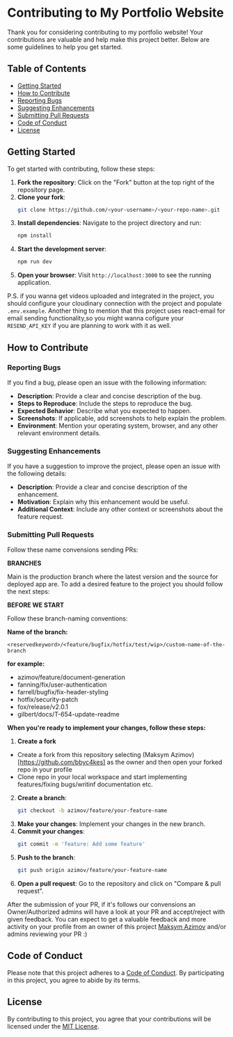 # Contributing to My Portfolio Website

Thank you for considering contributing to my portfolio website! Your contributions are valuable and help make this project better. Below are some guidelines to help you get started.

## Table of Contents

- [Getting Started](#getting-started)
- [How to Contribute](#how-to-contribute)
- [Reporting Bugs](#reporting-bugs)
- [Suggesting Enhancements](#suggesting-enhancements)
- [Submitting Pull Requests](#submitting-pull-requests)
- [Code of Conduct](#code-of-conduct)
- [License](#license)

## Getting Started

To get started with contributing, follow these steps:

1. **Fork the repository**: Click on the "Fork" button at the top right of the repository page.
2. **Clone your fork**:
   ```sh
   git clone https://github.com/<your-username>/<your-repo-name>.git
   ```
3. **Install dependencies**: Navigate to the project directory and run:
   ```sh
   npm install
   ```
4. **Start the development server**:
   ```sh
   npm run dev
   ```
5. **Open your browser**: Visit `http://localhost:3000` to see the running application.

P.S. if you wanna get videos uploaded and integrated in the project, you should configure your cloudinary connection with the project and populate `.env.example`.
Another thing to mention that this project uses react-email for email sending functionality,so you might wanna cofigure your `RESEND_API_KEY` if you are planning to work with it as well.

## How to Contribute

### Reporting Bugs

If you find a bug, please open an issue with the following information:

- **Description**: Provide a clear and concise description of the bug.
- **Steps to Reproduce**: Include the steps to reproduce the bug.
- **Expected Behavior**: Describe what you expected to happen.
- **Screenshots**: If applicable, add screenshots to help explain the problem.
- **Environment**: Mention your operating system, browser, and any other relevant environment details.

### Suggesting Enhancements

If you have a suggestion to improve the project, please open an issue with the following details:

- **Description**: Provide a clear and concise description of the enhancement.
- **Motivation**: Explain why this enhancement would be useful.
- **Additional Context**: Include any other context or screenshots about the feature request.

### Submitting Pull Requests

Follow these name convensions sending PRs:

**BRANCHES**

Main is the production branch where the latest version and the source for deployed app are.
To add a desired feature to the project you should follow the next steps:

**BEFORE WE START**

Follow these branch-naming conventions:

**Name of the branch:**

`<reservedkeyword>/<feature/bugfix/hotfix/test/wip>/custom-name-of-the-branch`

**for example:**

- azimov/feature/document-generation
- fanning/fix/user-authentication
- farrell/bugfix/fix-header-styling
- hotfix/security-patch
- fox/release/v2.0.1
- gilbert/docs/T-654-update-readme

**When you're ready to implement your changes, follow these steps:**

1. **Create a fork**

- Create a fork from this repository selecting (Maksym Azimov)[https://github.com/bbyc4kes] as the owner and then open your forked repo in your profile
- Clone repo in your local workspace and start implementing features/fixing bugs/writinf documentation etc.

2. **Create a branch**:
   ```sh
   git checkout -b azimov/feature/your-feature-name
   ```
3. **Make your changes**: Implement your changes in the new branch.
4. **Commit your changes**:
   ```sh
   git commit -m 'feature: Add some feature'
   ```
5. **Push to the branch**:
   ```sh
   git push origin azimov/feature/your-feature-name
   ```
6. **Open a pull request**: Go to the repository and click on "Compare & pull request".

After the submission of your PR, if it's follows our convensions an Owner/Authorized admins will have a look at your PR and accept/reject with given feedback. You can expect to get a valuable feedback and more activity on your profile from an owner of this project [Maksym Azimov](https://github.com/bbyc4kes) and/or admins reviewing your PR :)

## Code of Conduct

Please note that this project adheres to a [Code of Conduct](CODE_OF_CONDUCT.md). By participating in this project, you agree to abide by its terms.

## License

By contributing to this project, you agree that your contributions will be licensed under the [MIT License](LICENSE).
